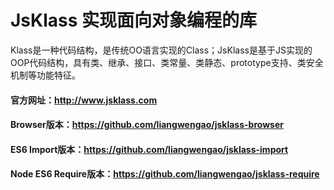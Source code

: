 # JsKlass 实现面向对象编程的库
Klass是一种代码结构，是传统OO语言实现的Class；JsKlass是基于JS实现的OOP代码结构，具有类、继承、接口、类常量、类静态、prototype支持、类安全机制等功能特征。
####  官方网址：http://www.jsklass.com
####  Browser版本：https://github.com/liangwengao/jsklass-browser
####  ES6 Import版本：https://github.com/liangwengao/jsklass-import
####  Node ES6 Require版本：https://github.com/liangwengao/jsklass-require